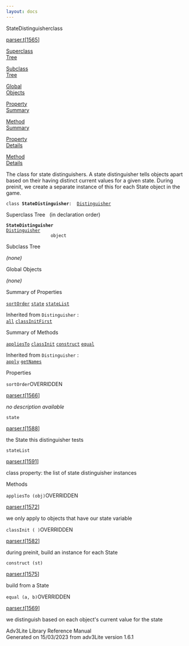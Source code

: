 ```yaml
---
layout: docs
---
```

<span class="title">StateDistinguisher</span><span class="type">class</span>

[parser.t](../file/parser.t.html)\[[1565](../source/parser.t.html#1565)\]

[Superclass  
Tree](#_SuperClassTree_)

[Subclass  
Tree](#_SubClassTree_)

[Global  
Objects](#_ObjectSummary_)

[Property  
Summary](#_PropSummary_)

[Method  
Summary](#_MethodSummary_)

[Property  
Details](#_Properties_)

[Method  
Details](#_Methods_)



The class for state distinguishers. A state distinguisher tells objects
apart based on their having distinct current values for a given state.
During preinit, we create a separate instance of this for each State
object in the game.

`class `**`StateDistinguisher`**` :   `[`Distinguisher`](../object/Distinguisher.html)



<span id="_SuperClassTree_"></span>



<span class="hdln">Superclass Tree</span>   (in declaration order)



**`StateDistinguisher`**  
[`Distinguisher`](../object/Distinguisher.html)  
`                 object`  
<span id="_SubClassTree_"></span>



<span class="hdln">Subclass Tree</span>  



*(none)* <span id="_ObjectSummary_"></span>



<span class="hdln">Global Objects</span>  



*(none)* <span id="_PropSummary_"></span>



<span class="hdln">Summary of Properties</span>  



[`sortOrder`](#sortOrder) [`state`](#state) [`stateList`](#stateList)

Inherited from `Distinguisher` :  
[`all`](../object/Distinguisher.html#all) [`classInitFirst`](../object/Distinguisher.html#classInitFirst)

<span id="_MethodSummary_"></span>



<span class="hdln">Summary of Methods</span>  



[`appliesTo`](#appliesTo) [`classInit`](#classInit) [`construct`](#construct) [`equal`](#equal)

Inherited from `Distinguisher` :  
[`apply`](../object/Distinguisher.html#apply) [`getNames`](../object/Distinguisher.html#getNames)

<span id="_Properties_"></span>



<span class="hdln">Properties</span>  



<span id="sortOrder"></span>

`sortOrder`<span class="rem">OVERRIDDEN</span>

[parser.t](../file/parser.t.html)\[[1566](../source/parser.t.html#1566)\]



*no description available*



<span id="state"></span>

`state`

[parser.t](../file/parser.t.html)\[[1588](../source/parser.t.html#1588)\]



the State this distinguisher tests



<span id="stateList"></span>

`stateList`

[parser.t](../file/parser.t.html)\[[1591](../source/parser.t.html#1591)\]



class property: the list of state distinguisher instances



<span id="_Methods_"></span>



<span class="hdln">Methods</span>  



<span id="appliesTo"></span>

`appliesTo (obj)`<span class="rem">OVERRIDDEN</span>

[parser.t](../file/parser.t.html)\[[1572](../source/parser.t.html#1572)\]



we only apply to objects that have our state variable



<span id="classInit"></span>

`classInit ( )`<span class="rem">OVERRIDDEN</span>

[parser.t](../file/parser.t.html)\[[1582](../source/parser.t.html#1582)\]



during preinit, build an instance for each State



<span id="construct"></span>

`construct (st)`

[parser.t](../file/parser.t.html)\[[1575](../source/parser.t.html#1575)\]



build from a State



<span id="equal"></span>

`equal (a, b)`<span class="rem">OVERRIDDEN</span>

[parser.t](../file/parser.t.html)\[[1569](../source/parser.t.html#1569)\]



we distinguish based on each object's current value for the state





Adv3Lite Library Reference Manual  
Generated on 15/03/2023 from adv3Lite version 1.6.1


